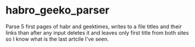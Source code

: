 # habro_geeko_parser
Parse 5 first pages of habr and geektimes, writes to a file titles and their links than after any input deletes it and leaves only first title from both sites so I know what is the last artcile I've seen.
